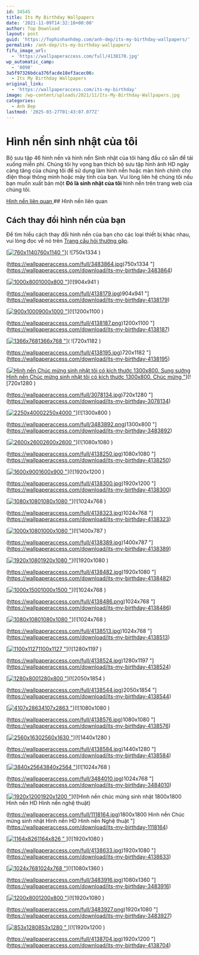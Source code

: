 ```yaml
---
id: 34545
title: Its My Birthday Wallpapers
date: '2021-11-09T14:32:10+00:00'
author: Top Download
layout: post
guid: 'https://Tophinhanhdep.com/anh-dep/its-my-birthday-wallpapers/'
permalink: /anh-dep/its-my-birthday-wallpapers/
fifu_image_url:
  - 'https://wallpaperaccess.com/full/4138170.jpg'
wp_automatic_camp:
  - '8098'
3a5f97326bdca376facde18ef3acec06:
  - Its My Birthday Wallpapers
original_link:
  - 'https://wallpaperaccess.com/its-my-birthday'
image: /wp-content/uploads/2021/11/Its-My-Birthday-Wallpapers.jpg
categories:
  - Ảnh Đẹp
lastmod: '2025-03-27T01:43:07.077Z'
---
```

# Hình nền sinh nhật của tôi

Bộ sưu tập 46 hình nền và hình nền Sinh nhật của tôi hàng đầu có sẵn để tải xuống miễn phí. Chúng tôi hy vọng bạn thích bộ sưu tập hình ảnh HD ngày càng tăng của chúng tôi để sử dụng làm hình nền hoặc màn hình chính cho điện thoại thông minh hoặc máy tính của bạn. Vui lòng liên hệ chúng tôi nếu bạn muốn xuất bản một **Đó là sinh nhật của tôi** hình nền trên trang web của chúng tôi.

[Hình nền liên quan ](#related) ## Hình nền liên quan

## Cách thay đổi hình nền của bạn

Để tìm hiểu cách thay đổi hình nền của bạn cho các loại thiết bị khác nhau, vui lòng đọc về nó trên [Trang câu hỏi thường gặp](https://tophinhanhdep.com/faq/).

  
[[![760x1140 ](https://wallpaperaccess.com/full/4138170.jpg)760x1140 "](https://wallpaperaccess.com/download/its-my-birthday-4138170)]( ![750x1334 )

(https://wallpaperaccess.com/full/3483864.jpg)750x1334 "](https://wallpaperaccess.com/download/its-my-birthday-3483864)

[[![1000x800 ](https://wallpaperaccess.com/full/4138176.png)1000x800 "](https://wallpaperaccess.com/download/its-my-birthday-4138176)](![904x941 )

(https://wallpaperaccess.com/full/4138179.jpg)904x941 "](https://wallpaperaccess.com/download/its-my-birthday-4138179)

[[![900x1000 ](https://wallpaperaccess.com/full/3483875.jpg)900x1000 "](https://wallpaperaccess.com/download/its-my-birthday-3483875)](![1200x1100 )

(https://wallpaperaccess.com/full/4138187.png)1200x1100 "](https://wallpaperaccess.com/download/its-my-birthday-4138187)

[[![1366x768 ](https://wallpaperaccess.com/full/3483882.png)1366x768 "](https://wallpaperaccess.com/download/its-my-birthday-3483882)]( ![720x1182 )

(https://wallpaperaccess.com/full/4138195.jpg)720x1182 "](https://wallpaperaccess.com/download/its-my-birthday-4138195)

[[![Hình nền Chúc mừng sinh nhật tôi có kích thước 1300x800.  Sung sướng](https://wallpaperaccess.com/full/3483890.png)Hình nền Chúc mừng sinh nhật tôi có kích thước 1300x800. Chúc mừng "](https://wallpaperaccess.com/download/its-my-birthday-3483890)](![720x1280 )

(https://wallpaperaccess.com/full/3078134.jpg)720x1280 "](https://wallpaperaccess.com/download/its-my-birthday-3078134)

[[![2250x4000 ](https://wallpaperaccess.com/full/1948102.jpg)2250x4000 "](https://wallpaperaccess.com/download/its-my-birthday-1948102)](![1300x800 )

(https://wallpaperaccess.com/full/3483892.png)1300x800 "](https://wallpaperaccess.com/download/its-my-birthday-3483892)

[[![2600x2600 ](https://wallpaperaccess.com/full/4138216.jpg)2600x2600 "](https://wallpaperaccess.com/download/its-my-birthday-4138216)](![1080x1080 )

(https://wallpaperaccess.com/full/4138250.jpg)1080x1080 "](https://wallpaperaccess.com/download/its-my-birthday-4138250)

[[![1600x900 ](https://wallpaperaccess.com/full/3483943.jpg)1600x900 "](https://wallpaperaccess.com/download/its-my-birthday-3483943)](![1920x1200 )

(https://wallpaperaccess.com/full/4138300.jpg)1920x1200 "](https://wallpaperaccess.com/download/its-my-birthday-4138300)

[[![1080x1080 ](https://wallpaperaccess.com/full/4138319.jpg)1080x1080 "](https://wallpaperaccess.com/download/its-my-birthday-4138319)](![1024x768 )

(https://wallpaperaccess.com/full/4138323.jpg)1024x768 "](https://wallpaperaccess.com/download/its-my-birthday-4138323)

[[![1000x1080 ](https://wallpaperaccess.com/full/3483957.jpg)1000x1080 "](https://wallpaperaccess.com/download/its-my-birthday-3483957)](![1400x787 )

(https://wallpaperaccess.com/full/4138389.jpg)1400x787 "](https://wallpaperaccess.com/download/its-my-birthday-4138389)

[[![1920x1080 ](https://wallpaperaccess.com/full/4138422.png)1920x1080 "](https://wallpaperaccess.com/download/its-my-birthday-4138422)](![1920x1080 )

(https://wallpaperaccess.com/full/4138482.jpg)1920x1080 "](https://wallpaperaccess.com/download/its-my-birthday-4138482)

[[![1000x1500 ](https://wallpaperaccess.com/full/3619881.jpg)1000x1500 "](https://wallpaperaccess.com/download/its-my-birthday-3619881)](![1024x768 )

(https://wallpaperaccess.com/full/4138486.png)1024x768 "](https://wallpaperaccess.com/download/its-my-birthday-4138486)

[[![1080x1080 ](https://wallpaperaccess.com/full/4138510.jpg)1080x1080 "](https://wallpaperaccess.com/download/its-my-birthday-4138510)](![1024x768 )

(https://wallpaperaccess.com/full/4138513.jpg)1024x768 "](https://wallpaperaccess.com/download/its-my-birthday-4138513)

[[![1100x1127 ](https://wallpaperaccess.com/full/3921507.jpg)1100x1127 "](https://wallpaperaccess.com/download/its-my-birthday-3921507)](![1280x1197 )

(https://wallpaperaccess.com/full/4138524.jpg)1280x1197 "](https://wallpaperaccess.com/download/its-my-birthday-4138524)

[[![1280x800 ](https://wallpaperaccess.com/full/3483963.png)1280x800 "](https://wallpaperaccess.com/download/its-my-birthday-3483963)](![2050x1854 )

(https://wallpaperaccess.com/full/4138544.jpg)2050x1854 "](https://wallpaperaccess.com/download/its-my-birthday-4138544)

[[![4107x2863 ](https://wallpaperaccess.com/full/4138546.jpg)4107x2863 "](https://wallpaperaccess.com/download/its-my-birthday-4138546)](![1080x1080 )

(https://wallpaperaccess.com/full/4138576.jpg)1080x1080 "](https://wallpaperaccess.com/download/its-my-birthday-4138576)

[[![2560x1630 ](https://wallpaperaccess.com/full/4138582.jpg)2560x1630 "](https://wallpaperaccess.com/download/its-my-birthday-4138582)](![1440x1280 )

(https://wallpaperaccess.com/full/4138584.jpg)1440x1280 "](https://wallpaperaccess.com/download/its-my-birthday-4138584)

[[![3840x2564 ](https://wallpaperaccess.com/full/4138593.jpg)3840x2564 "](https://wallpaperaccess.com/download/its-my-birthday-4138593)](![1024x768 )

(https://wallpaperaccess.com/full/3484010.jpg)1024x768 "](https://wallpaperaccess.com/download/its-my-birthday-3484010)

[[![1920x1200 ](https://wallpaperaccess.com/full/4138617.jpg)1920x1200 "](https://wallpaperaccess.com/download/its-my-birthday-4138617)](![Hình nền chúc mừng sinh nhật 1800x1800 Hình nền HD Hình nền nghệ thuật)

(https://wallpaperaccess.com/full/1118164.jpg)1800x1800 Hình nền Chúc mừng sinh nhật Hình nền HD Hình nền Nghệ thuật "](https://wallpaperaccess.com/download/its-my-birthday-1118164)

[[![1164x826 ](https://wallpaperaccess.com/full/4138627.png)1164x826 " ](https://wallpaperaccess.com/download/its-my-birthday-4138627)](![1920x1080 )

(https://wallpaperaccess.com/full/4138633.jpg)1920x1080 "](https://wallpaperaccess.com/download/its-my-birthday-4138633)

[[![1024x768 ](https://wallpaperaccess.com/full/4138669.jpg)1024x768 "](https://wallpaperaccess.com/download/its-my-birthday-4138669)](![1080x1360 )

(https://wallpaperaccess.com/full/3483916.jpg)1080x1360 "](https://wallpaperaccess.com/download/its-my-birthday-3483916)

[[![1200x800 ](https://wallpaperaccess.com/full/4138683.png)1200x800 "](https://wallpaperaccess.com/download/its-my-birthday-4138683)](![1920x1080 )

(https://wallpaperaccess.com/full/3483927.png)1920x1080 "](https://wallpaperaccess.com/download/its-my-birthday-3483927)

[[![853x1280 ](https://wallpaperaccess.com/full/4138697.jpg)853x1280 " ](https://wallpaperaccess.com/download/its-my-birthday-4138697)](![1920x1200 )

(https://wallpaperaccess.com/full/4138704.jpg)1920x1200 "](https://wallpaperaccess.com/download/its-my-birthday-4138704)
